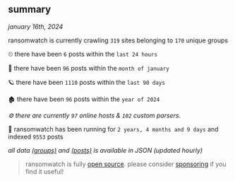 
## summary
_january 16th, 2024_

ransomwatch is currently crawling `319` sites belonging to `170` unique groups

⏲ there have been `6` posts within the `last 24 hours`

🦈 there have been `96` posts within the `month of january`

🪐 there have been `1110` posts within the `last 90 days`

🏚 there have been `96` posts within the `year of 2024`

_⚙️ there are currently `97` online hosts & `102` custom parsers._

🦕 ransomwatch has been running for `2 years, 4 months and 9 days` and indexed `9553` posts

_all data  [(groups)](http://ransomwhat.telemetry.ltd/groups) and [(posts)](http://ransomwhat.telemetry.ltd/posts) is available in JSON (updated hourly)_

> ransomwatch is fully [open source](https://github.com/joshhighet/ransomwatch#ransomwatch--). please consider [sponsoring](https://github.com/sponsors/joshhighet) if you find it useful!
